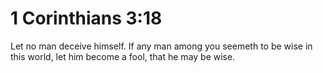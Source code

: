 # 1 Corinthians 3:18

Let no man deceive himself. If any man among you seemeth to be wise in this world, let him become a fool, that he may be wise.